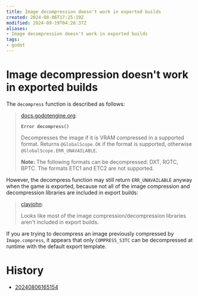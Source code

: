 ```yaml
---
title: Image decompression doesn't work in exported builds
created: 2024-08-06T17:25:19Z
modified: 2024-09-19T04:26:37Z
aliases:
- Image decompression doesn't work in exported builds
tags:
- godot
---
```


# Image decompression doesn't work in exported builds

The `decompress` function is described as follows:

> [docs.godotengine.org](https://docs.godotengine.org/en/4.2/classes/class_image.html#class-image-method-decompress):
>
> **`Error decompress()`**
>
> Decompresses the image if it is VRAM compressed in a supported format. Returns `@GlobalScope.OK` if the format is supported, otherwise `@GlobalScope.ERR_UNAVAILABLE`.
>
> **Note:** The following formats can be decompressed: DXT, RGTC, BPTC. The formats ETC1 and ETC2 are not supported.

However, the decompress function may still return `ERR_UNAVAILABLE` anyway when the game is exported, because not all of the image compression and decompression libraries are included in export builds:

> [clayjohn](https://github.com/godotengine/godot/issues/79932#issuecomment-1652303933):
>
> Looks like most of the image compression/decompression libraries aren't included in export builds.

If you are trying to decompress an image previously compressed by `Image.compress`, it appears that only `COMPRESS_S3TC` can be decompressed at runtime with the default export template.

# History

- [20240806165154](../entries/20240806165154.md)
